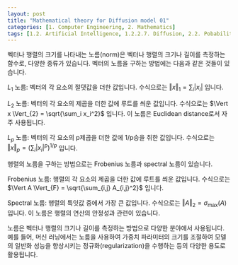 ```yaml
---
layout: post
title: "Mathematical theory for Diffusion model 01"
categories: [1. Computer Engineering, 2. Mathematics]
tags: [1.2. Artificial Intelligence, 1.2.2.7. Diffusion, 2.2. Pobability and Statistics]
---
```


벡터나 행렬의 크기를 나타내는 노름(norm)은 벡터나 행렬의 크기나 길이를 측정하는 함수로, 다양한 종류가 있습니다. 벡터의 노름을 구하는 방법에는 다음과 같은 것들이 있습니다.

$L_1$ 노름: 벡터의 각 요소의 절댓값을 더한 값입니다. 수식으로는 $\Vert x \Vert_{1} = \sum_i \vert x_i \vert$ 입니다.

$L_2$ 노름: 벡터의 각 요소의 제곱을 더한 값에 루트를 씌운 값입니다. 수식으로는 $\Vert x \Vert_{2} = \sqrt{\sum_i x_i^2}$ 입니다. 이 노름은 Euclidean distance로서 자주 사용됩니다.

$L_p$ 노름: 벡터의 각 요소의 p제곱을 더한 값에 1/p승을 취한 값입니다. 수식으로는 $\Vert x \Vert_{p} = (\sum_i \vert x_i \vert^p)^{1/p}$ 입니다.

행렬의 노름을 구하는 방법으로는 Frobenius 노름과 spectral 노름이 있습니다.

Frobenius 노름: 행렬의 각 요소의 제곱을 더한 값에 루트를 씌운 값입니다. 수식으로는 $\Vert A \Vert_{F} = \sqrt{\sum_{i,j} A_{i,j}^2}$ 입니다.

Spectral 노름: 행렬의 특잇값 중에서 가장 큰 값입니다. 수식으로는 $\Vert A \Vert_{2} = \sigma_{\max}(A)$ 입니다. 이 노름은 행렬의 연산의 안정성과 관련이 있습니다.

노름은 벡터나 행렬의 크기나 길이를 측정하는 방법으로 다양한 분야에서 사용됩니다. 예를 들어, 머신 러닝에서는 노름을 사용하여 가중치 파라미터의 크기를 조절하여 모델의 일반화 성능을 향상시키는 정규화(regularization)을 수행하는 등의 다양한 용도로 활용됩니다.

